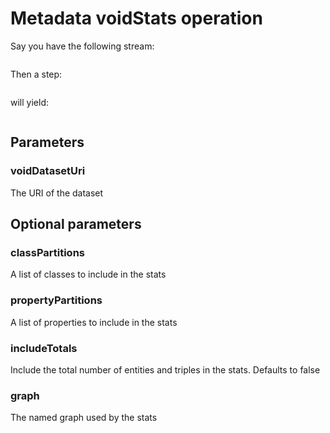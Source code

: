 
# Metadata voidStats operation

Say you have the following stream:

```turtle
```

Then a step:

```turtle

```

will yield:

```turtle

```

## Parameters

### voidDatasetUri

The URI of the dataset

## Optional parameters

### classPartitions

A list of classes to include in the stats

### propertyPartitions

A list of properties to include in the stats

### includeTotals

Include the total number of entities and triples in the stats. Defaults to false

### graph

The named graph used by the stats
